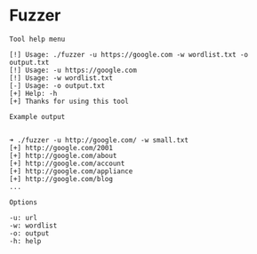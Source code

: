 # Fuzzer

``Tool help menu``
```shell
[!] Usage: ./fuzzer -u https://google.com -w wordlist.txt -o output.txt
[!] Usage: -u https://google.com
[!] Usage: -w wordlist.txt
[-] Usage: -o output.txt
[+] Help: -h
[+] Thanks for using this tool

```


``Example output``
```shell

➜ ./fuzzer -u http://google.com/ -w small.txt
[+] http://google.com/2001
[+] http://google.com/about
[+] http://google.com/account
[+] http://google.com/appliance
[+] http://google.com/blog
...
```

``Options``
```shell
-u: url
-w: wordlist
-o: output
-h: help
```

